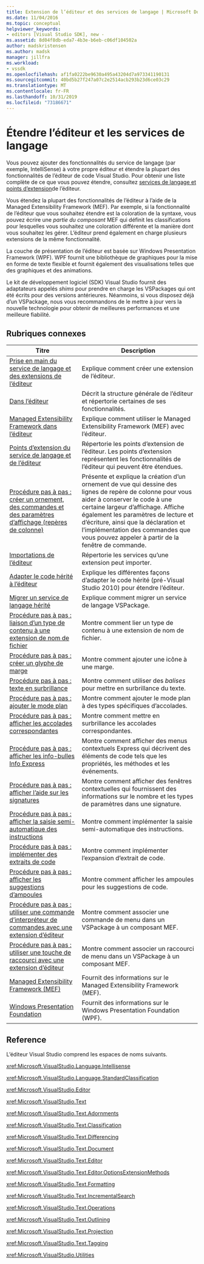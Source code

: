 ```yaml
---
title: Extension de l’éditeur et des services de langage | Microsoft Docs
ms.date: 11/04/2016
ms.topic: conceptual
helpviewer_keywords:
- editors [Visual Studio SDK], new -
ms.assetid: 8d04f8db-eda7-4b3e-b6eb-c06df104502a
author: madskristensen
ms.author: madsk
manager: jillfra
ms.workload:
- vssdk
ms.openlocfilehash: af1fa0222be9630a495a43204d7a973341190131
ms.sourcegitcommit: 40bd5b27f247a07c2e2514acb293b23d6ce03c29
ms.translationtype: MT
ms.contentlocale: fr-FR
ms.lasthandoff: 10/31/2019
ms.locfileid: "73186671"
---
```

# <a name="extend-the-editor-and-language-services"></a>Étendre l’éditeur et les services de langage
Vous pouvez ajouter des fonctionnalités du service de langage (par exemple, IntelliSense) à votre propre éditeur et étendre la plupart des fonctionnalités de l’éditeur de code Visual Studio.  Pour obtenir une liste complète de ce que vous pouvez étendre, consultez [services de langage et points d’extension](../extensibility/language-service-and-editor-extension-points.md)de l’éditeur.

 Vous étendez la plupart des fonctionnalités de l’éditeur à l’aide de la Managed Extensibility Framework (MEF). Par exemple, si la fonctionnalité de l’éditeur que vous souhaitez étendre est la coloration de la syntaxe, vous pouvez écrire une *partie du composant* MEF qui définit les classifications pour lesquelles vous souhaitez une coloration différente et la manière dont vous souhaitez les gérer. L’éditeur prend également en charge plusieurs extensions de la même fonctionnalité.

 La couche de présentation de l’éditeur est basée sur Windows Presentation Framework (WPF). WPF fournit une bibliothèque de graphiques pour la mise en forme de texte flexible et fournit également des visualisations telles que des graphiques et des animations.

 Le kit de développement logiciel (SDK) Visual Studio fournit des adaptateurs appelés *shims* pour prendre en charge les VSPackages qui ont été écrits pour des versions antérieures. Néanmoins, si vous disposez déjà d’un VSPackage, nous vous recommandons de le mettre à jour vers la nouvelle technologie pour obtenir de meilleures performances et une meilleure fiabilité.

## <a name="related-topics"></a>Rubriques connexes

|Titre|Description|
|-----------|-----------------|
|[Prise en main du service de langage et des extensions de l’éditeur](../extensibility/getting-started-with-language-service-and-editor-extensions.md)|Explique comment créer une extension de l’éditeur.|
|[Dans l’éditeur](../extensibility/inside-the-editor.md)|Décrit la structure générale de l’éditeur et répertorie certaines de ses fonctionnalités.|
|[Managed Extensibility Framework dans l’éditeur](../extensibility/managed-extensibility-framework-in-the-editor.md)|Explique comment utiliser le Managed Extensibility Framework (MEF) avec l’éditeur.|
|[Points d’extension du service de langage et de l’éditeur](../extensibility/language-service-and-editor-extension-points.md)|Répertorie les points d’extension de l’éditeur. Les points d’extension représentent les fonctionnalités de l’éditeur qui peuvent être étendues.|
|[Procédure pas à pas : créer un ornement, des commandes et des paramètres d’affichage (repères de colonne)](../extensibility/walkthrough-creating-a-view-adornment-commands-and-settings-column-guides.md)|Présente et explique la création d’un ornement de vue qui dessine des lignes de repère de colonne pour vous aider à conserver le code à une certaine largeur d’affichage.  Affiche également les paramètres de lecture et d’écriture, ainsi que la déclaration et l’implémentation des commandes que vous pouvez appeler à partir de la fenêtre de commande.|
|[Importations de l’éditeur](../extensibility/editor-imports.md)|Répertorie les services qu’une extension peut importer.|
|[Adapter le code hérité à l’éditeur](/visualstudio/extensibility/adapting-legacy-code-to-the-editor?view=vs-2015)|Explique les différentes façons d’adapter le code hérité (pré-Visual Studio 2010) pour étendre l’éditeur.|
|[Migrer un service de langage hérité](../extensibility/internals/migrating-a-legacy-language-service.md)|Explique comment migrer un service de langage VSPackage.|
|[Procédure pas à pas : liaison d’un type de contenu à une extension de nom de fichier](../extensibility/walkthrough-linking-a-content-type-to-a-file-name-extension.md)|Montre comment lier un type de contenu à une extension de nom de fichier.|
|[Procédure pas à pas : créer un glyphe de marge](../extensibility/walkthrough-creating-a-margin-glyph.md)|Montre comment ajouter une icône à une marge.|
|[Procédure pas à pas : texte en surbrillance](../extensibility/walkthrough-highlighting-text.md)|Montre comment utiliser des *balises* pour mettre en surbrillance du texte.|
|[Procédure pas à pas : ajouter le mode plan](../extensibility/walkthrough-outlining.md)|Montre comment ajouter le mode plan à des types spécifiques d’accolades.|
|[Procédure pas à pas : afficher les accolades correspondantes](../extensibility/walkthrough-displaying-matching-braces.md)|Montre comment mettre en surbrillance les accolades correspondantes.|
|[Procédure pas à pas : afficher les info-bulles Info Express](../extensibility/walkthrough-displaying-quickinfo-tooltips.md)|Montre comment afficher des menus contextuels Express qui décrivent des éléments de code tels que les propriétés, les méthodes et les événements.|
|[Procédure pas à pas : afficher l’aide sur les signatures](../extensibility/walkthrough-displaying-signature-help.md)|Montre comment afficher des fenêtres contextuelles qui fournissent des informations sur le nombre et les types de paramètres dans une signature.|
|[Procédure pas à pas : afficher la saisie semi-automatique des instructions](../extensibility/walkthrough-displaying-statement-completion.md)|Montre comment implémenter la saisie semi-automatique des instructions.|
|[Procédure pas à pas : implémenter des extraits de code](../extensibility/walkthrough-implementing-code-snippets.md)|Montre comment implémenter l’expansion d’extrait de code.|
|[Procédure pas à pas : afficher les suggestions d’ampoules](../extensibility/walkthrough-displaying-light-bulb-suggestions.md)|Montre comment afficher les ampoules pour les suggestions de code.|
|[Procédure pas à pas : utiliser une commande d’interpréteur de commandes avec une extension d’éditeur](../extensibility/walkthrough-using-a-shell-command-with-an-editor-extension.md)|Montre comment associer une commande de menu dans un VSPackage à un composant MEF.|
|[Procédure pas à pas : utiliser une touche de raccourci avec une extension d’éditeur](../extensibility/walkthrough-using-a-shortcut-key-with-an-editor-extension.md)|Montre comment associer un raccourci de menu dans un VSPackage à un composant MEF.|
|[Managed Extensibility Framework (MEF)](/dotnet/framework/mef/index)|Fournit des informations sur le Managed Extensibility Framework (MEF).|
|[Windows Presentation Foundation](/dotnet/framework/wpf/index)|Fournit des informations sur le Windows Presentation Foundation (WPF).|

## <a name="reference"></a>Reference
 L’éditeur Visual Studio comprend les espaces de noms suivants.

 <xref:Microsoft.VisualStudio.Language.Intellisense>

 <xref:Microsoft.VisualStudio.Language.StandardClassification>

 <xref:Microsoft.VisualStudio.Editor>

 <xref:Microsoft.VisualStudio.Text>

 <xref:Microsoft.VisualStudio.Text.Adornments>

 <xref:Microsoft.VisualStudio.Text.Classification>

 <xref:Microsoft.VisualStudio.Text.Differencing>

 <xref:Microsoft.VisualStudio.Text.Document>

 <xref:Microsoft.VisualStudio.Text.Editor>

 <xref:Microsoft.VisualStudio.Text.Editor.OptionsExtensionMethods>

 <xref:Microsoft.VisualStudio.Text.Formatting>

 <xref:Microsoft.VisualStudio.Text.IncrementalSearch>

 <xref:Microsoft.VisualStudio.Text.Operations>

 <xref:Microsoft.VisualStudio.Text.Outlining>

 <xref:Microsoft.VisualStudio.Text.Projection>

 <xref:Microsoft.VisualStudio.Text.Tagging>

 <xref:Microsoft.VisualStudio.Utilities>